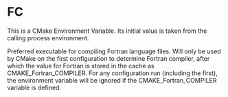   

# FC  
This is a CMake Environment Variable. Its initial value is taken from
the calling process environment.  

Preferred executable for compiling Fortran language files. Will only be used
by CMake on the first configuration to determine Fortran compiler, after
which the value for Fortran is stored in the cache as
CMAKE_Fortran_COMPILER. For any
configuration run (including the first), the environment variable will be
ignored if the CMAKE_Fortran_COMPILER
variable is defined.  

